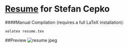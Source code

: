 # [Resume](https://github.com/cepko33/Resume/blob/master/resume.pdf?raw=true) for Stefan Cepko

####Manual Compilation (requires a full LaTeX installation):
```
xelatex resume.tex
`````

##Preview
![resume jpeg](https://raw.githubusercontent.com/cepko33/Resume/master/resume.jpg)
